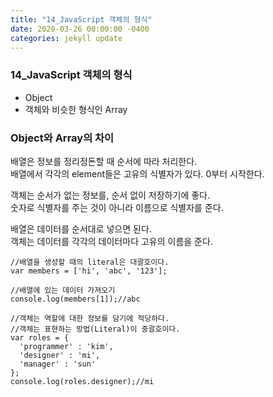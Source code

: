 ```yaml
---
title: "14_JavaScript 객체의 형식"
date: 2020-03-26 00:00:00 -0400
categories: jekyll update
---
```


### 14_JavaScript 객체의 형식

  - Object
  - 객체와 비슷한 형식인 Array

### Object와 Array의 차이
배열은 정보를 정리정돈할 때 순서에 따라 처리한다.<br>
배열에서 각각의 element들은 고유의 식별자가 있다. 0부터 시작한다.

객체는 순서가 없는 정보를, 순서 없이 저장하기에 좋다.<br>
숫자로 식별자를 주는 것이 아니라 이름으로 식별자를 준다.

배열은 데이터를 순서대로 넣으면 된다.<br>
객체는 데이터를 각각의 데이터마다 고유의 이름을 준다.

    //배열을 생성할 때의 literal은 대괄호이다.
    var members = ['hi', 'abc', '123'];

    //배열에 있는 데이터 가져오기
    console.log(members[1]);//abc

    //객체는 역할에 대한 정보를 담기에 적당하다.
    //객체는 표현하는 방법(Literal)이 중괄호이다.
    var roles = {
      'programmer' : 'kim',
      'designer' : 'mi',
      'manager' : 'sun'
    };
    console.log(roles.designer);//mi
